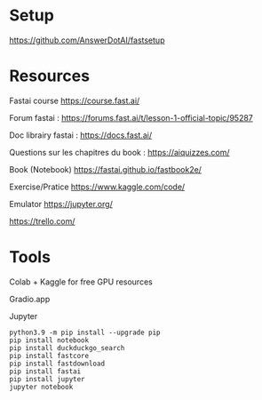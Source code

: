 # Setup

https://github.com/AnswerDotAI/fastsetup

# Resources

Fastai course https://course.fast.ai/

Forum fastai : https://forums.fast.ai/t/lesson-1-official-topic/95287

Doc librairy fastai : https://docs.fast.ai/

Questions sur les chapitres du book : https://aiquizzes.com/

Book (Notebook) https://fastai.github.io/fastbook2e/

Exercise/Pratice https://www.kaggle.com/code/

Emulator https://jupyter.org/

https://trello.com/


# Tools

Colab + Kaggle for free GPU resources

Gradio.app

Jupyter

```
python3.9 -m pip install --upgrade pip
pip install notebook
pip install duckduckgo_search
pip install fastcore
pip install fastdownload
pip install fastai
pip install jupyter
jupyter notebook
```

